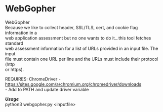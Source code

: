 # WebGopher
 
WebGopher  
Because we like to collect header, SSL/TLS, cert, and cookie flag information in a  
web application assessment but no one wants to do it...this tool fetches standard  
web assessment information for a list of URLs provided in an input file. The input  
file must contain one URL per line and the URLs must include their protocol (http  
or https).  
  
REQUIRES: ChromeDriver - https://sites.google.com/a/chromium.org/chromedriver/downloads  
                       - Add to PATH and update driver variable
   
***Usage***  
python3 webgopher.py &lt;inputfile&gt;
